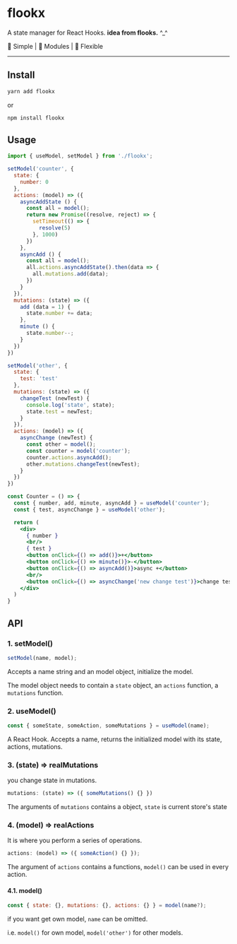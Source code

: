 # flookx

A state manager for React Hooks. **idea from flooks.** ^\_^

🍰 Simple | 🍕 Modules | 🥂 Flexible

---

## Install

```sh
yarn add flookx
```

or

```sh
npm install flookx
```

## Usage

```jsx harmony
import { useModel, setModel } from './flookx';

setModel('counter', {
  state: {
    number: 0
  },
  actions: (model) => ({
    asyncAddState () {
      const all = model();
      return new Promise((resolve, reject) => {
        setTimeout(() => {
          resolve(5)
        }, 1000)
      })
    },
    asyncAdd () {
      const all = model();
      all.actions.asyncAddState().then(data => {
        all.mutations.add(data);
      })
    }
  }),
  mutations: (state) => ({
    add (data = 1) {
      state.number += data;
    },
    minute () {
      state.number--;
    }
  })
})

setModel('other', {
  state: {
    test: 'test'
  },
  mutations: (state) => ({
    changeTest (newTest) {
      console.log('state', state);
      state.test = newTest;
    }
  }),
  actions: (model) => ({
    asyncChange (newTest) {
      const other = model();
      const counter = model('counter');
      counter.actions.asyncAdd();
      other.mutations.changeTest(newTest);
    }
  })
})

const Counter = () => {
  const { number, add, minute, asyncAdd } = useModel('counter');
  const { test, asyncChange } = useModel('other');

  return (
    <div>
      { number }
      <br/>
      { test }
      <button onClick={() => add()}>+</button>
      <button onClick={() => minute()}>-</button>
      <button onClick={() => asyncAdd()}>async +</button>
      <br/>
      <button onClick={() => asyncChange('new change test')}>change test</button>
    </div>
  )
}
```

## API

### 1. setModel()

```js
setModel(name, model);
```

Accepts a name string and an model object, initialize the model.

The model object needs to contain a `state` object, an `actions` function, a `mutations` function.

### 2. useModel()

```js
const { someState, someAction, someMutations } = useModel(name);
```

A React Hook. Accepts a name, returns the initialized model with its state, actions, mutations.

### 3. (state) => realMutations
you change state in mutations.
```js
mutations: (state) => ({ someMutations() {} })
```

The arguments of `mutations` contains a object, `state` is current store's state

### 4. (model) => realActions
It is where you perform a series of operations.
```js
actions: (model) => ({ someAction() {} });
```

The argument of `actions` contains a functions, `model()` can be used in every action. 

#### 4.1. model()

```js
const { state: {}, mutations: {}, actions: {} } = model(name?);
```

if you want get own model, `name` can be omitted.

i.e. `model()` for own model, `model('other')` for other models.
